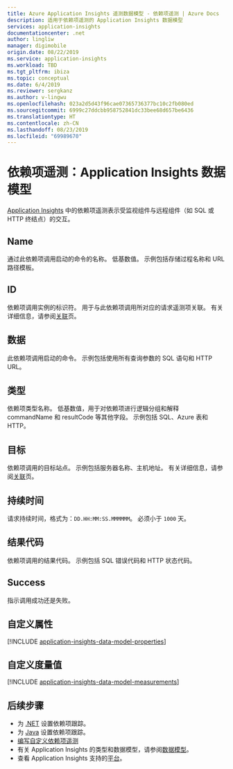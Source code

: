```yaml
---
title: Azure Application Insights 遥测数据模型 - 依赖项遥测 | Azure Docs
description: 适用于依赖项遥测的 Application Insights 数据模型
services: application-insights
documentationcenter: .net
author: lingliw
manager: digimobile
origin.date: 08/22/2019
ms.service: application-insights
ms.workload: TBD
ms.tgt_pltfrm: ibiza
ms.topic: conceptual
ms.date: 6/4/2019
ms.reviewer: sergkanz
ms.author: v-lingwu
ms.openlocfilehash: 023a2d5d43f96cae07365736377bc10c2fb080ed
ms.sourcegitcommit: 6999c27ddcbb958752841dc33bee68d657be6436
ms.translationtype: HT
ms.contentlocale: zh-CN
ms.lasthandoff: 08/23/2019
ms.locfileid: "69989670"
---
```

# <a name="dependency-telemetry-application-insights-data-model"></a>依赖项遥测：Application Insights 数据模型

[Application Insights](../../azure-monitor/app/app-insights-overview.md) 中的依赖项遥测表示受监视组件与远程组件（如 SQL 或 HTTP 终结点）的交互。

## <a name="name"></a>Name

通过此依赖项调用启动的命令的名称。 低基数值。 示例包括存储过程名称和 URL 路径模板。

## <a name="id"></a>ID

依赖项调用实例的标识符。 用于与此依赖项调用所对应的请求遥测项关联。 有关详细信息，请参阅[关联](../../azure-monitor/app/correlation.md)页。

## <a name="data"></a>数据

此依赖项调用启动的命令。 示例包括使用所有查询参数的 SQL 语句和 HTTP URL。

## <a name="type"></a>类型

依赖项类型名称。 低基数值，用于对依赖项进行逻辑分组和解释 commandName 和 resultCode 等其他字段。 示例包括 SQL、Azure 表和 HTTP。

## <a name="target"></a>目标

依赖项调用的目标站点。 示例包括服务器名称、主机地址。 有关详细信息，请参阅[关联](../../azure-monitor/app/correlation.md)页。

## <a name="duration"></a>持续时间

请求持续时间，格式为：`DD.HH:MM:SS.MMMMMM`。 必须小于 `1000` 天。

## <a name="result-code"></a>结果代码

依赖项调用的结果代码。 示例包括 SQL 错误代码和 HTTP 状态代码。

## <a name="success"></a>Success

指示调用成功还是失败。

## <a name="custom-properties"></a>自定义属性

[!INCLUDE [application-insights-data-model-properties](../../../includes/application-insights-data-model-properties.md)]

## <a name="custom-measurements"></a>自定义度量值

[!INCLUDE [application-insights-data-model-measurements](../../../includes/application-insights-data-model-measurements.md)]


## <a name="next-steps"></a>后续步骤

- 为 [.NET](../../azure-monitor/app/asp-net-dependencies.md) 设置依赖项跟踪。
- 为 [Java](../../azure-monitor/app/java-agent.md) 设置依赖项跟踪。
- [编写自定义依赖项遥测](../../azure-monitor/app/api-custom-events-metrics.md#trackdependency)
- 有关 Application Insights 的类型和数据模型，请参阅[数据模型](data-model.md)。
- 查看 Application Insights 支持的[平台](../../azure-monitor/app/platforms.md)。




